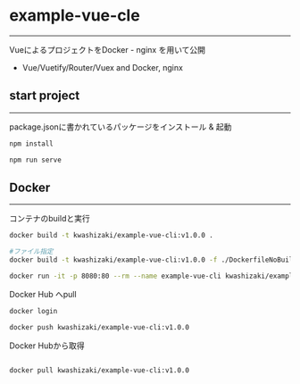 # example-vue-cle

---

VueによるプロジェクトをDocker - nginx を用いて公開

+ Vue/Vuetify/Router/Vuex and Docker, nginx

## start project

---

package.jsonに書かれているパッケージをインストール & 起動

```bash
npm install

npm run serve
```

## Docker 

---

コンテナのbuildと実行

```bash
docker build -t kwashizaki/example-vue-cli:v1.0.0 .

#ファイル指定
docker build -t kwashizaki/example-vue-cli:v1.0.0 -f ./DockerfileNoBuild .

docker run -it -p 8080:80 --rm --name example-vue-cli kwashizaki/example-vue-cli:v1.0.0
```

Docker Hub へpull

```bash
docker login

docker push kwashizaki/example-vue-cli:v1.0.0 

```

Docker Hubから取得

```bash

docker pull kwashizaki/example-vue-cli:v1.0.0

```